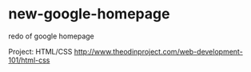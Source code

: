 # new-google-homepage
redo of google homepage

Project: HTML/CSS
http://www.theodinproject.com/web-development-101/html-css
